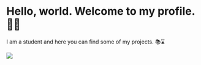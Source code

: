 <h1> Hello, world. Welcome to my profile. 🙂👋 </h1>

<p>I am a student and here you can find some of my projects. 📚⌛</p>

<a href='https://www.instagram.com/manoelcn_'><img src='https://img.shields.io/badge/Instagram-E4405F?style=for-the-badge&logo=instagram&logoColor=white'></img></a>

<!--**manoelcn/manoelcn** is a ✨ _special_ ✨ repository because its `README.md` (this file) appears on your GitHub profile.

Here are some ideas to get you started:

- 🔭 I’m currently working on ...
- 🌱 I’m currently learning ...
- 👯 I’m looking to collaborate on ...
- 🤔 I’m looking for help with ...
- 💬 Ask me about ...
- 📫 How to reach me: ...
- 😄 Pronouns: ...
- ⚡ Fun fact: ...
-->
